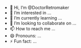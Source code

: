 - 👋 Hi, I’m @DoctorRetromaker
- 👀 I’m interested in ...
- 🌱 I’m currently learning ...
- 💞️ I’m looking to collaborate on ...
- 📫 How to reach me ...
- 😄 Pronouns: ...
- ⚡ Fun fact: ...

<!---
DoctorRetromaker is a ✨ special ✨ repository because its `README.md` (this file) appears on your GitHub profile.
You can click the Preview link to take a look at your changes.
--->
